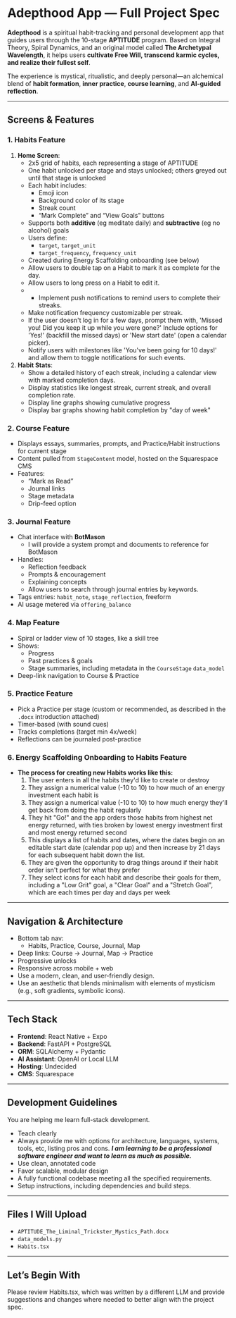 # Adepthood App — Full Project Spec

**Adepthood** is a spiritual habit-tracking and personal development app that guides users through the 10-stage **APTITUDE** program. Based on Integral Theory, Spiral Dynamics, and an original model called **The Archetypal Wavelength**, it helps users **cultivate Free Will, transcend karmic cycles, and realize their fullest self**.

The experience is mystical, ritualistic, and deeply personal—an alchemical blend of **habit formation**, **inner practice**, **course learning**, and **AI-guided reflection**.

---

## Screens & Features

### 1. Habits Feature
1. **Home Screen**:
   - 2x5 grid of habits, each representing a stage of APTITUDE
   - One habit unlocked per stage and stays unlocked; others greyed out until that stage is unlocked
   - Each habit includes:
     - Emoji icon
     - Background color of its stage
     - Streak count
     - “Mark Complete” and “View Goals” buttons
   - Supports both **additive** (eg meditate daily) and **subtractive** (eg no alcohol) goals
   - Users define:
     - `target`, `target_unit`
     - `target_frequency`, `frequency_unit`
   - Created during Energy Scaffolding onboarding (see below)
   - Allow users to double tap on a Habit to mark it as complete for the day.
   - Allow users to long press on a Habit to edit it.
   - - Implement push notifications to remind users to complete their streaks.
   - Make notification frequency customizable per streak.
   - If the user doesn't log in for a few days, prompt them with, 'Missed you! Did you keep it up while you were gone?' Include options for 'Yes!' (backfill the missed days) or 'New start date' (open a calendar picker).
   - Notify users with milestones like 'You've been going for 10 days!' and allow them to toggle notifications for such events.
2. **Habit Stats**:
   - Show a detailed history of each streak, including a calendar view with marked completion days.
   - Display statistics like longest streak, current streak, and overall completion rate.
   - Display line graphs showing cumulative progress
   - Display bar graphs showing habit completion by "day of week" 

### 2. Course Feature
- Displays essays, summaries, prompts, and Practice/Habit instructions for current stage
- Content pulled from `StageContent` model, hosted on the Squarespace CMS
- Features:
  - “Mark as Read”
  - Journal links
  - Stage metadata
  - Drip-feed option

### 3. Journal Feature
- Chat interface with **BotMason**
  - I will provide a system prompt and documents to reference for BotMason
- Handles:
  - Reflection feedback
  - Prompts & encouragement
  - Explaining concepts
  - Allow users to search through journal entries by keywords.
- Tags entries: `habit_note`, `stage_reflection`, freeform
- AI usage metered via `offering_balance`

### 4. Map Feature
- Spiral or ladder view of 10 stages, like a skill tree
- Shows:
  - Progress
  - Past practices & goals
  - Stage summaries, including metadata in the `CourseStage` `data_model`
- Deep-link navigation to Course & Practice

### 5. Practice Feature
- Pick a Practice per stage (custom or recommended, as described in the `.docx` introduction attached)
- Timer-based (with sound cues)
- Tracks completions (target min 4x/week)
- Reflections can be journaled post-practice

### 6. Energy Scaffolding Onboarding to Habits Feature
- **The process for creating new Habits works like this:**
     1. The user enters in all the habits they'd like to create or destroy
     2. They assign a numerical value (-10 to 10) to how much of an energy investment each habit is
     3. They assign a numerical value (-10 to 10) to how much energy they'll get back from doing the habit regularly
     4. They hit "Go!" and the app orders those habits from highest net energy returned, with ties broken by lowest energy investment first and most energy returned second
     5. This displays a list of habits and dates, where the dates begin on an editable start date (calendar pop up) and then increase by 21 days for each subsequent habit down the list.
     6. They are given the opportunity to drag things around if their habit order isn't perfect for what they prefer
     7. They select icons for each habit and describe their goals for them, including a "Low Grit" goal, a "Clear Goal" and a "Stretch Goal", which are each times per day and days per week
---
## Navigation & Architecture
- Bottom tab nav:
  - Habits, Practice, Course, Journal, Map
- Deep links: Course → Journal, Map → Practice
- Progressive unlocks
- Responsive across mobile + web
- Use a modern, clean, and user-friendly design.
- Use an aesthetic that blends minimalism with elements of mysticism (e.g., soft gradients, symbolic icons).
---
## Tech Stack

- **Frontend**: React Native + Expo
- **Backend**: FastAPI + PostgreSQL
- **ORM**: SQLAlchemy + Pydantic
- **AI Assistant**: OpenAI or Local LLM
- **Hosting**: Undecided
- **CMS**: Squarespace

---

## Development Guidelines

You are helping me learn full-stack development.

- Teach clearly
- Always provide me with options for architecture, languages, systems, tools, etc, listing pros and cons. ***I am learning to be a professional software engineer and want to learn as much as possible.***
- Use clean, annotated code
- Favor scalable, modular design
- A fully functional codebase meeting all the specified requirements.
- Setup instructions, including dependencies and build steps.


---

## Files I Will Upload

- `APTITUDE_The_Liminal_Trickster_Mystics_Path.docx`
- `data_models.py`
- `Habits.tsx`

---

## Let’s Begin With

Please review Habits.tsx, which was written by a different LLM and provide suggestions and changes where needed to better align with the project spec.